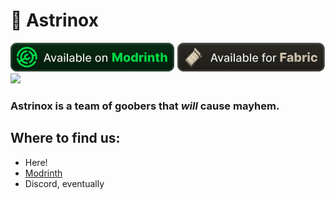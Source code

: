 # 🌙 Astrinox
<img src="https://github.com/intergrav/devins-badges/blob/v3/assets/compact/available/modrinth_46h.png?raw=true"/> <img src="https://github.com/intergrav/devins-badges/blob/v3/assets/compact/supported/fabric_46h.png?raw=true"/> <img src="https://github.com/intergrav/devins-badges/blob/v3/assets/compact/unsupported/forge_46h.png?raw=true"/>

### Astrinox is a team of goobers that *will* cause mayhem.

## Where to find us:
- Here!
- [Modrinth](https://modrinth.com/organization/astrinox)
- Discord, eventually
